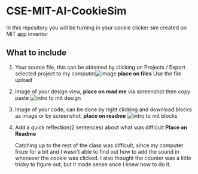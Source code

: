 # CSE-MIT-AI-CookieSim

In this repository you will be turning in your cookie clicker sim created on MIT app inventor

## What to include

1. Your source file, this can be obtained by clicking on Projects / Export selected project to my computer![image](https://github.com/user-attachments/assets/f99cff16-16e3-4e1e-afc7-9da69f0e47f4) __place on files__ Use the file upload
2. Image of your design view, __place on read me__ via screenshot then copy paste
   ![intro to mit design](https://github.com/user-attachments/assets/d8508f2c-c2c4-4d35-851d-418531bcbda8)

3. Image of your code, can be done by right clicking and download blocks as image or by screenshot, __place on readme__
   ![intro to mit blocks](https://github.com/user-attachments/assets/dae7df6a-f6cb-42e4-bc97-8ac39108c5aa)

4. Add a quick reflection(2 sentences) about what was difficult __Place on Readme__

   Catching up to the rest of the class was difficult, since my computer froze for a bit and I wasn't able to find out how to add the sound in whenever the cookie was clicked.
   I also thought the counter was a little tricky to figure out, but it made sense once I knew how to do it.



